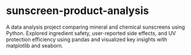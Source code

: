 # sunscreen-product-analysis
A data analysis project comparing mineral and chemical sunscreens using Python. Explored ingredient safety, user-reported side effects, and UV protection efficiency using pandas and visualized key insights with matplotlib and seaborn.
